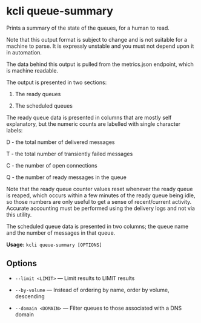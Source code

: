 # kcli queue-summary


Prints a summary of the state of the queues, for a human to read.

Note that this output format is subject to change and is not suitable for a machine to parse. It is expressly unstable and you must not depend upon it in automation.

The data behind this output is pulled from the metrics.json endpoint, which is machine readable.

The output is presented in two sections:

1. The ready queues

2. The scheduled queues

The ready queue data is presented in columns that are mostly self explanatory, but the numeric counts are labelled with single character labels:

D - the total number of delivered messages

T - the total number of transiently failed messages

C - the number of open connections

Q - the number of ready messages in the queue

Note that the ready queue counter values reset whenever the ready queue is reaped, which occurs within a few minutes of the ready queue being idle, so those numbers are only useful to get a sense of recent/current activity. Accurate accounting must be performed using the delivery logs and not via this utility.

The scheduled queue data is presented in two columns; the queue name and the number of messages in that queue.


**Usage:** `kcli queue-summary [OPTIONS]`

## Options


* `--limit <LIMIT>` — Limit results to LIMIT results

* `--by-volume` — Instead of ordering by name, order by volume, descending

* `--domain <DOMAIN>` — Filter queues to those associated with a DNS domain



